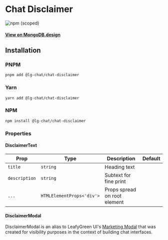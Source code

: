 # Chat Disclaimer

![npm (scoped)](https://img.shields.io/npm/v/@leafygreen-ui/chat-disclaimer.svg)

#### [View on MongoDB.design](https://www.mongodb.design/component/chat-disclaimer/live-example/)

## Installation

### PNPM

```shell
pnpm add @lg-chat/chat-disclaimer
```

### Yarn

```shell
yarn add @lg-chat/chat-disclaimer
```

### NPM

```shell
npm install @lg-chat/chat-disclaimer
```

### Properties

#### DisclaimerText

| Prop          | Type                      | Description                  | Default |
| ------------- | ------------------------- | ---------------------------- | ------- |
| `title`       | `string`                  | Heading text                 |         |
| `description` | `string`                  | Subtext for fine print       |         |
| `...`         | `HTMLElementProps<'div'>` | Props spread on root element |         |

#### DisclaimerModal

DisclaimerModal is an alias to LeafyGreen UI's [Marketing Modal](https://github.com/mongodb/leafygreen-ui/tree/main/packages/marketing-modal) that was created for visibility purposes in the context of building chat interfaces.
